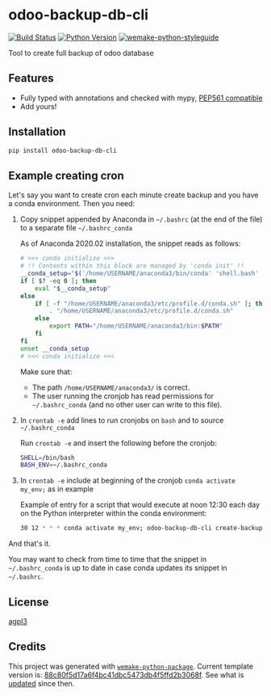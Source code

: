 # odoo-backup-db-cli

[![Build Status](https://github.com/ventor-tech/odoo-backup-db-cli/workflows/test/badge.svg?branch=master&event=push)](https://github.com/ventor-tech/odoo-backup-db-cli/actions?query=workflow%3Atest)
[![Python Version](https://img.shields.io/pypi/pyversions/odoo-backup-db-cli.svg)](https://pypi.org/project/odoo-backup-db-cli/)
[![wemake-python-styleguide](https://img.shields.io/badge/style-wemake-000000.svg)](https://github.com/wemake-services/wemake-python-styleguide)

Tool to create full backup of odoo database

## Features

- Fully typed with annotations and checked with mypy, [PEP561 compatible](https://www.python.org/dev/peps/pep-0561/)
- Add yours!

## Installation

```bash
pip install odoo-backup-db-cli
```

## Example creating cron

Let's say you want to create cron each minute create backup and you have a conda environment.
Then you need:

1. Copy snippet appended by Anaconda in `~/.bashrc` (at the end of the file) to a separate file `~/.bashrc_conda`

    As of Anaconda 2020.02 installation, the snippet reads as follows:

    ```bash
    # >>> conda initialize >>>
    # !! Contents within this block are managed by 'conda init' !!
    __conda_setup="$('/home/USERNAME/anaconda3/bin/conda' 'shell.bash' 'hook' 2> /dev/null)"
    if [ $? -eq 0 ]; then
        eval "$__conda_setup"
    else
        if [ -f "/home/USERNAME/anaconda3/etc/profile.d/conda.sh" ]; then
            . "/home/USERNAME/anaconda3/etc/profile.d/conda.sh"
        else
            export PATH="/home/USERNAME/anaconda3/bin:$PATH"
        fi
    fi
    unset __conda_setup
    # <<< conda initialize <<<
    ```

    Make sure that:

    - The path `/home/USERNAME/anaconda3/` is correct.
    - The user running the cronjob has read permissions for `~/.bashrc_conda` (and no other user can write to this file).

2. In `crontab -e` add lines to run cronjobs on `bash` and to source `~/.bashrc_conda`

    Run `crontab -e` and insert the following before the cronjob:

    ```bash
    SHELL=/bin/bash
    BASH_ENV=~/.bashrc_conda
    ```

3. In `crontab -e` include at beginning of the cronjob `conda activate my_env;` as in example

    Example of entry for a script that would execute at noon 12:30 each day on the Python interpreter within the conda environment:

    ```bash
    30 12 * * * conda activate my_env; odoo-backup-db-cli create-backup production_local_with_filestore; conda deactivate
    ```

And that's it.

You may want to check from time to time that the snippet in `~/.bashrc_conda` is up to date in case conda updates its snippet in `~/.bashrc`.

## License

[agpl3](https://github.com/ventor-tech/odoo-backup-db-cli/blob/master/LICENSE)

## Credits

This project was generated with [`wemake-python-package`](https://github.com/wemake-services/wemake-python-package). Current template version is: [88c80f5d17a6f4bc41dbc5473db4f5ffd2b3068f](https://github.com/wemake-services/wemake-python-package/tree/88c80f5d17a6f4bc41dbc5473db4f5ffd2b3068f). See what is [updated](https://github.com/wemake-services/wemake-python-package/compare/88c80f5d17a6f4bc41dbc5473db4f5ffd2b3068f...master) since then.
